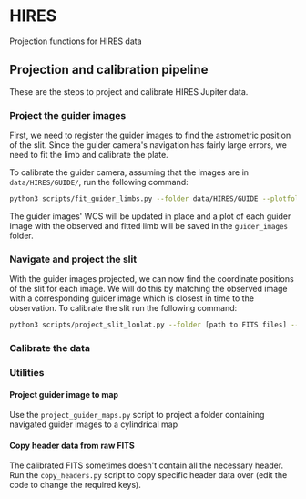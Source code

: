 # HIRES
Projection functions for HIRES data

## Projection and calibration pipeline

These are the steps to project and calibrate HIRES Jupiter data.

### Project the guider images
First, we need to register the guider images to find the astrometric position of the slit. Since the guider camera's navigation 
has fairly large errors, we need to fit the limb and calibrate the plate.

To calibrate the guider camera, assuming that the images are in `data/HIRES/GUIDE/`, run the following command:

```bash
python3 scripts/fit_guider_limbs.py --folder data/HIRES/GUIDE --plotfolder guider_images
```

The guider images' WCS will be updated in place and a plot of each guider image with the observed and fitted limb will be saved in the `guider_images` folder.

### Navigate and project the slit
With the guider images projected, we can now find the coordinate positions of the slit for each image. We will do this by matching the observed image
with a corresponding guider image which is closest in time to the observation. To calibrate the slit run the following command:

```bash
python3 scripts/project_slit_lonlat.py --folder [path to FITS files] --navfolder [path to output folder] --guide_folder [path to calibrated GUIDE images]
```

### Calibrate the data


### Utilities

#### Project guider image to map
Use the `project_guider_maps.py` script to project a folder containing navigated guider images to a cylindrical map

#### Copy header data from raw FITS
The calibrated FITS sometimes doesn't contain all the necessary header. Run the `copy_headers.py` script to copy specific header
data over (edit the code to change the required keys).
